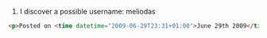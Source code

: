 1) I discover a possible username: meliodas 
```html
<p>Posted on <time datetime="2009-06-29T23:31+01:00">June 29th 2009</time> by <a href="[#](http://10.10.87.198/#)">meliodas</a> - <a href="[#comments](http://10.10.87.198/#comments)">3 comments</a></p>
```